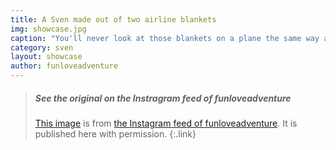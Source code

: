 ```yaml
---
title: A Sven made out of two airline blankets
img: showcase.jpg
caption: "You'll never look at those blankets on a plane the same way again."
category: sven
layout: showcase
author: funloveadventure
---
```

> ##### See the original on the Instragram feed of funloveadventure
>
> [This image](https://www.instagram.com/p/BeKLaPfhGbU/) 
> is from [the Instagram feed of funloveadventure](https://www.instagram.com/funloveadventure/).
> It is published here with permission.
{:.link}
